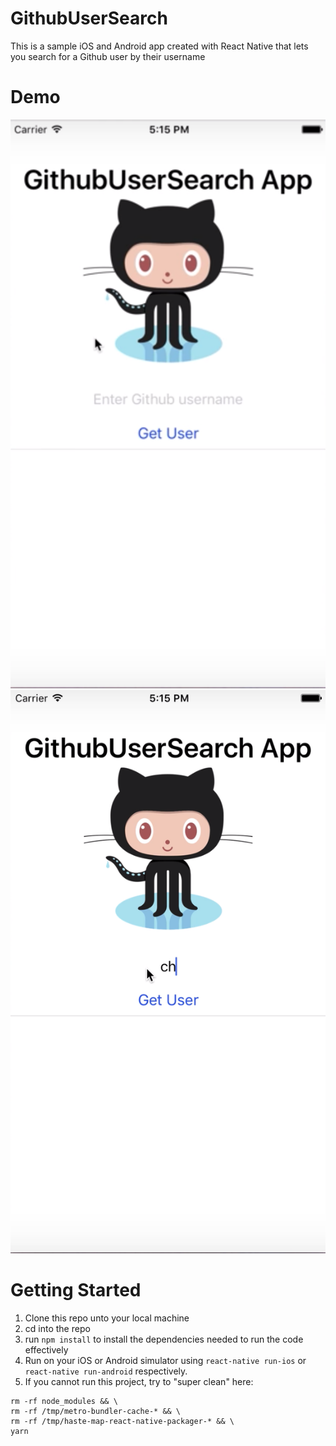 # GithubUserSearch

This is a sample iOS and Android app created with React Native that lets you search for a Github user by their username

# Demo
![github-githubusersearch](/ScreenShots/Screen%20Shot%202019-01-15%20at%202.17.55%20PM.png)
![github-githubusersearch](/ScreenShots/Screen%20Shot%202019-01-15%20at%202.18.43%20PM.png)

# Getting Started

1. Clone this repo unto your local machine
2. cd into the repo
3. run `npm install` to install the dependencies needed to run the code effectively
4. Run on your iOS or Android simulator using `react-native run-ios` or `react-native run-android` respectively.
5. If you cannot run this project, try to "super clean" here:
```watchman watch-del-all && \
rm -rf node_modules && \
rm -rf /tmp/metro-bundler-cache-* && \
rm -rf /tmp/haste-map-react-native-packager-* && \
yarn
